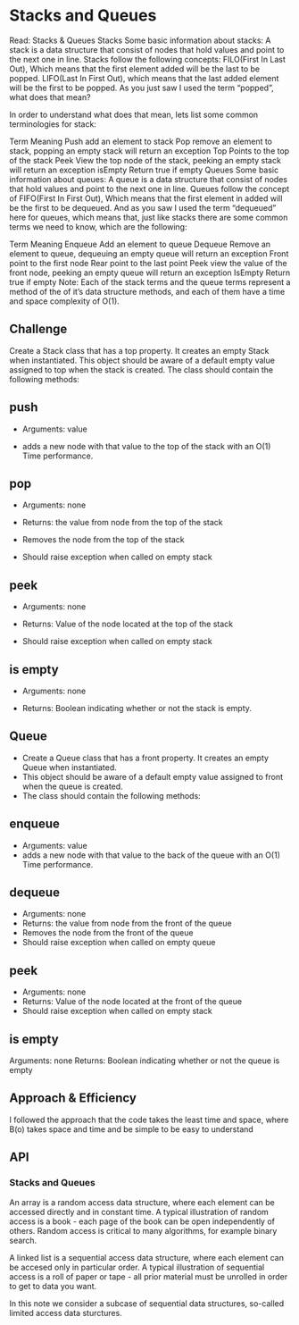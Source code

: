 # Stacks and Queues
Read: Stacks & Queues
Stacks
Some basic information about stacks:
A stack is a data structure that consist of nodes that hold values and point to the next one in line.
Stacks follow the following concepts:
FILO(First In Last Out), Which means that the first element added will be the last to be popped.
LIFO(Last In First Out), which means that the last added element will be the first to be popped.
As you just saw I used the term “popped”, what does that mean?

In order to understand what does that mean, lets list some common terminologies for stack:

Term	Meaning
Push	add an element to stack
Pop	remove an element to stack, popping an empty stack will return an exception
Top	Points to the top of the stack
Peek	View the top node of the stack, peeking an empty stack will return an exception
isEmpty	Return true if empty
Queues
Some basic information about queues:
A queue is a data structure that consist of nodes that hold values and point to the next one in line.
Queues follow the concept of FIFO(First In First Out), Which means that the first element in added will be the first to be dequeued.
And as you saw I used the term “dequeued” here for queues, which means that, just like stacks there are some common terms we need to know, which are the following:

Term	Meaning
Enqueue	Add an element to queue
Dequeue	Remove an element to queue, dequeuing an empty queue will return an exception
Front	point to the first node
Rear	point to the last point
Peek	view the value of the front node, peeking an empty queue will return an exception
IsEmpty	Return true if empty
Note: Each of the stack terms and the queue terms represent a method of the of it’s data structure methods, and each of them have a time and space complexity of O(1).

## Challenge
Create a Stack class that has a top property. It creates an empty Stack when instantiated.
This object should be aware of a default empty value assigned to top when the stack is created.
The class should contain the following methods:

## push

* Arguments: value

* adds a new node with that value to the top of the stack with an O(1) Time performance.

## pop

* Arguments: none

* Returns: the value from node from the top of the stack

* Removes the node from the top of the stack

* Should raise exception when called on empty stack

## peek

* Arguments: none

* Returns: Value of the node located at the top of the stack

* Should raise exception when called on empty stack
## is empty

* Arguments: none

* Returns: Boolean indicating whether or not the stack is empty.

## Queue
* Create a Queue class that has a front property. It creates an empty Queue when instantiated.
* This object should be aware of a default empty value assigned to front when the queue is created.
* The class should contain the following methods:
## enqueue

* Arguments: value
* adds a new node with that value to the back of the queue with an O(1) Time performance.
## dequeue

* Arguments: none
* Returns: the value from node from the front of the queue
* Removes the node from the front of the queue
* Should raise exception when called on empty queue
## peek
* Arguments: none
* Returns: Value of the node located at the front of the queue
* Should raise exception when called on empty stack
## is empty

Arguments: none
Returns: Boolean indicating whether or not the queue is empty

## Approach & Efficiency

I followed the approach that the code takes the least time and space, where B(o) takes space and time and be simple to be easy to understand

## API

### Stacks and Queues

An array is a random access data structure, where each element can be accessed directly and in constant time. A typical illustration of random access is a book - each page of the book can be open independently of others. Random access is critical to many algorithms, for example binary search.

A linked list is a sequential access data structure, where each element can be accesed only in particular order. A typical illustration of sequential access is a roll of paper or tape - all prior material must be unrolled in order to get to data you want.

In this note we consider a subcase of sequential data structures, so-called limited access data sturctures.
